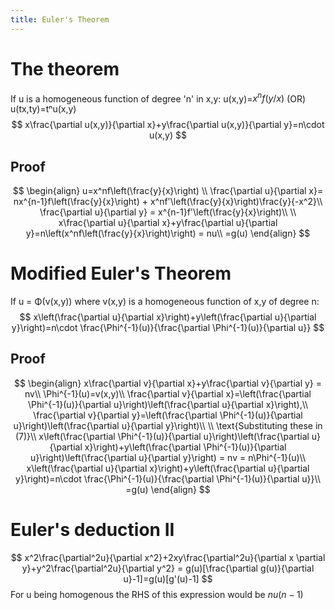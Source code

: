 ```yaml
---
title: Euler's Theorem
---
```

# The theorem
If u is a homogeneous function of degree 'n' in x,y: u(x,y)=$x^nf(y/x)$  (OR) u(tx,ty)=tⁿu(x,y)
$$ x\frac{\partial u(x,y)}{\partial x}+y\frac{\partial u(x,y)}{\partial y}=n\cdot u(x,y) $$
## Proof

$$
\begin{align}
u=x^nf\left(\frac{y}{x}\right) \\
\frac{\partial u}{\partial x}= nx^{n-1}f\left(\frac{y}{x}\right) + x^nf'\left(\frac{y}{x}\right)\frac{y}{-x^2}\\
\frac{\partial u}{\partial y} = x^{n-1}f'\left(\frac{y}{x}\right)\\
\\
x\frac{\partial u}{\partial x}+y\frac{\partial u}{\partial y}=n\left(x^nf\left(\frac{y}{x}\right)\right) = nu\\
=g(u)
\end{align}
$$
# Modified Euler's Theorem
If u = Φ(v(x,y)) where v(x,y) is a homogeneous function of x,y of degree n:
$$
x\left(\frac{\partial u}{\partial x}\right)+y\left(\frac{\partial u}{\partial y}\right)=n\cdot \frac{\Phi^{-1}(u)}{\frac{\partial \Phi^{-1}(u)}{\partial u}}
$$
## Proof
$$
\begin{align}
x\frac{\partial v}{\partial x}+y\frac{\partial v}{\partial y} = nv\\
\Phi^{-1}(u)=v(x,y)\\
\frac{\partial v}{\partial x}=\left(\frac{\partial \Phi^{-1}(u)}{\partial u}\right)\left(\frac{\partial u}{\partial x}\right),\\ 
\frac{\partial v}{\partial y}=\left(\frac{\partial \Phi^{-1}(u)}{\partial u}\right)\left(\frac{\partial u}{\partial y}\right)\\
\\
\text{Substituting these in (7)}\\
x\left(\frac{\partial \Phi^{-1}(u)}{\partial u}\right)\left(\frac{\partial u}{\partial x}\right)+y\left(\frac{\partial \Phi^{-1}(u)}{\partial u}\right)\left(\frac{\partial u}{\partial y}\right) = nv = n\Phi^{-1}(u)\\
x\left(\frac{\partial u}{\partial x}\right)+y\left(\frac{\partial u}{\partial y}\right)=n\cdot \frac{\Phi^{-1}(u)}{\frac{\partial \Phi^{-1}(u)}{\partial u}}\\
=g(u)
\end{align}
$$


# Euler's deduction II
$$
x^2\frac{\partial^2u}{\partial x^2}+2xy\frac{\partial^2u}{\partial x \partial y}+y^2\frac{\partial^2u}{\partial y^2} = g(u)[\frac{\partial g(u)}{\partial u}-1]=g(u)[g'(u)-1]
$$
For u being homogenous the RHS of this expression would be $nu(n-1)$
